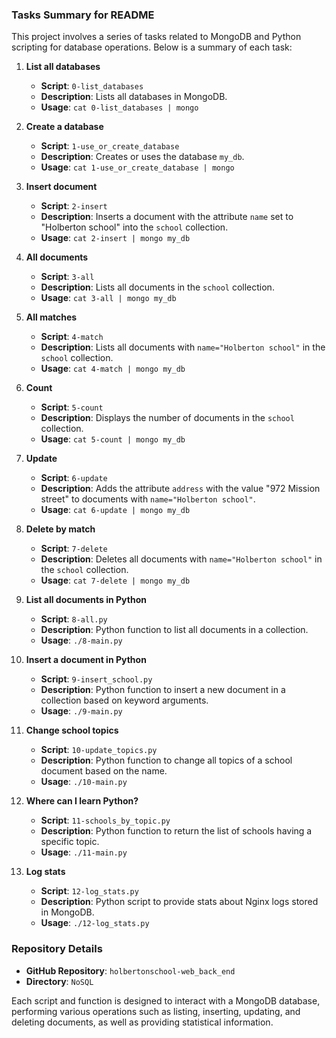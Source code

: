 ### Tasks Summary for README

This project involves a series of tasks related to MongoDB and Python scripting for database operations. Below is a summary of each task:

1. **List all databases**
   - **Script**: `0-list_databases`
   - **Description**: Lists all databases in MongoDB.
   - **Usage**: `cat 0-list_databases | mongo`

2. **Create a database**
   - **Script**: `1-use_or_create_database`
   - **Description**: Creates or uses the database `my_db`.
   - **Usage**: `cat 1-use_or_create_database | mongo`

3. **Insert document**
   - **Script**: `2-insert`
   - **Description**: Inserts a document with the attribute `name` set to "Holberton school" into the `school` collection.
   - **Usage**: `cat 2-insert | mongo my_db`

4. **All documents**
   - **Script**: `3-all`
   - **Description**: Lists all documents in the `school` collection.
   - **Usage**: `cat 3-all | mongo my_db`

5. **All matches**
   - **Script**: `4-match`
   - **Description**: Lists all documents with `name="Holberton school"` in the `school` collection.
   - **Usage**: `cat 4-match | mongo my_db`

6. **Count**
   - **Script**: `5-count`
   - **Description**: Displays the number of documents in the `school` collection.
   - **Usage**: `cat 5-count | mongo my_db`

7. **Update**
   - **Script**: `6-update`
   - **Description**: Adds the attribute `address` with the value "972 Mission street" to documents with `name="Holberton school"`.
   - **Usage**: `cat 6-update | mongo my_db`

8. **Delete by match**
   - **Script**: `7-delete`
   - **Description**: Deletes all documents with `name="Holberton school"` in the `school` collection.
   - **Usage**: `cat 7-delete | mongo my_db`

9. **List all documents in Python**
   - **Script**: `8-all.py`
   - **Description**: Python function to list all documents in a collection.
   - **Usage**: `./8-main.py`

10. **Insert a document in Python**
    - **Script**: `9-insert_school.py`
    - **Description**: Python function to insert a new document in a collection based on keyword arguments.
    - **Usage**: `./9-main.py`

11. **Change school topics**
    - **Script**: `10-update_topics.py`
    - **Description**: Python function to change all topics of a school document based on the name.
    - **Usage**: `./10-main.py`

12. **Where can I learn Python?**
    - **Script**: `11-schools_by_topic.py`
    - **Description**: Python function to return the list of schools having a specific topic.
    - **Usage**: `./11-main.py`

13. **Log stats**
    - **Script**: `12-log_stats.py`
    - **Description**: Python script to provide stats about Nginx logs stored in MongoDB.
    - **Usage**: `./12-log_stats.py`

### Repository Details
- **GitHub Repository**: `holbertonschool-web_back_end`
- **Directory**: `NoSQL`

Each script and function is designed to interact with a MongoDB database, performing various operations such as listing, inserting, updating, and deleting documents, as well as providing statistical information.
